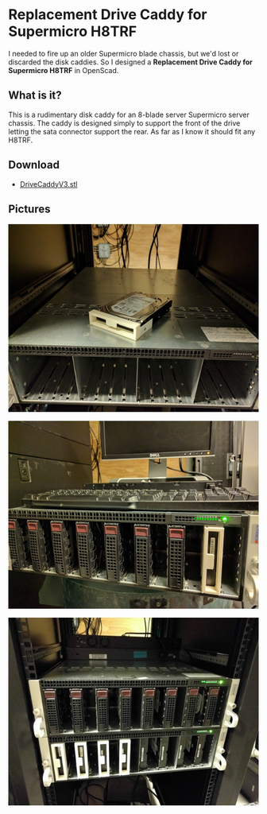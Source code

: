 # Replacement Drive Caddy for Supermicro H8TRF

I needed to fire up an older Supermicro blade chassis, but we'd lost or discarded the disk caddies. So I designed a **Replacement Drive Caddy for Supermicro H8TRF** in OpenScad.

## What is it?

This is a rudimentary disk caddy for an 8-blade server Supermicro server chassis. The caddy is designed simply to support the front of the drive letting the sata connector support the rear. As far as I know it should fit any H8TRF.

## Download

- [DriveCaddyV3.stl](DriveCaddyV3.stl?raw=1)

## Pictures

![The caddy installed on a disk sitting atop the chassis](images/1.jpg)

![Here's one in use](images/2.jpg)

![You don't need them... it's nice to see the disks supported](images/3.jpg)
